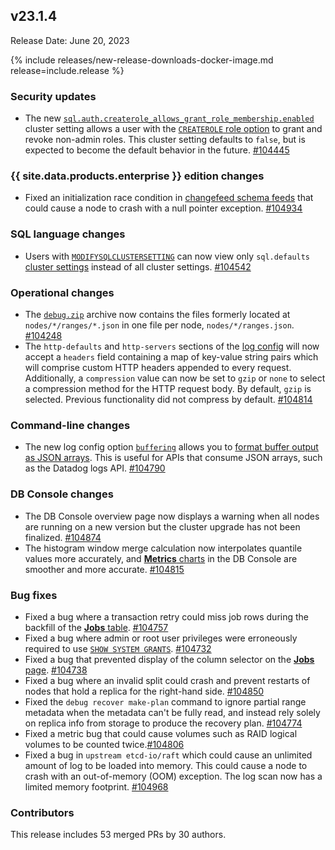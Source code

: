 ## v23.1.4

Release Date: June 20, 2023

{% include releases/new-release-downloads-docker-image.md release=include.release %}

<h3 id="v23-1-4-security-updates">Security updates</h3>

- The new [`sql.auth.createrole_allows_grant_role_membership.enabled`](https://www.cockroachlabs.com/docs/v23.1/cluster-settings#setting-sql-auth-createrole-allows-grant-role-membership-enabled) cluster setting allows a user with the [`CREATEROLE` role option](https://www.cockroachlabs.com/docs/v23.1/create-user#role-options) to grant and revoke non-admin roles. This cluster setting defaults to `false`, but is expected to become the default behavior in the future. [#104445][#104445]

<h3 id="v23-1-4-{{-site.data.products.enterprise-}}-edition-changes">{{ site.data.products.enterprise }} edition changes</h3>

- Fixed an initialization race condition in [changefeed schema feeds](https://www.cockroachlabs.com/docs/v23.1/changefeed-examples) that could cause a node to crash with a null pointer exception. [#104934][#104934]

<h3 id="v23-1-4-sql-language-changes">SQL language changes</h3>

- Users with [`MODIFYSQLCLUSTERSETTING`](https://www.cockroachlabs.com/docs/v23.1/security-reference/authorization#supported-privileges) can now view only `sql.defaults` [cluster settings](https://www.cockroachlabs.com/docs/v23.1/cluster-settings) instead of all cluster settings. [#104542][#104542]

<h3 id="v23-1-4-operational-changes">Operational changes</h3>

- The [`debug.zip`](https://www.cockroachlabs.com/docs/v23.1/cockroach-debug-zip) archive now contains the files formerly located at `nodes/*/ranges/*.json` in one file per node, `nodes/*/ranges.json`. [#104248][#104248]
- The `http-defaults` and `http-servers` sections of the [log config](https://www.cockroachlabs.com/docs/v23.1/configure-logs) will now accept a `headers` field containing a map of key-value string pairs which will comprise custom HTTP headers appended to every request. Additionally, a `compression` value can now be set to `gzip` or `none` to select a compression method for the HTTP request body. By default, `gzip` is selected. Previous functionality did not compress by default. [#104814][#104814]

<h3 id="v23-1-4-command-line-changes">Command-line changes</h3>

- The new log config option [`buffering`](https://www.cockroachlabs.com/docs/v23.1/configure-logs#log-buffering-for-network-sinks) allows you to [format buffer output as JSON arrays](https://www.cockroachlabs.com/docs/v23.1/configure-logs#file-logging-format). This is useful for APIs that consume JSON arrays, such as the Datadog logs API. [#104790][#104790]

<h3 id="v23-1-4-db-console-changes">DB Console changes</h3>

- The DB Console overview page now displays a warning when all nodes are running on a new version but the cluster upgrade has not been finalized. [#104874][#104874]
- The histogram window merge calculation now interpolates quantile values more accurately, and [**Metrics** charts](https://www.cockroachlabs.com/docs/v23.1/ui-overview#metrics) in the DB Console are smoother and more accurate. [#104815][#104815]

<h3 id="v23-1-4-bug-fixes">Bug fixes</h3>

- Fixed a bug where a transaction retry could miss job rows during the backfill of the [**Jobs** table](https://www.cockroachlabs.com/docs/v23.1/ui-jobs-page#jobs-table). [#104757][#104757]
- Fixed a bug where admin or root user privileges were erroneously required to use [`SHOW SYSTEM GRANTS`](https://www.cockroachlabs.com/docs/v23.1/show-system-grants). [#104732][#104732]
- Fixed a bug that prevented display of the column selector on the [**Jobs** page](https://www.cockroachlabs.com/docs/v23.1/ui-jobs-page). [#104738][#104738]
- Fixed a bug where an invalid split could crash and prevent restarts of nodes that hold a replica for the right-hand side. [#104850][#104850]
- Fixed the `debug recover make-plan` command to ignore partial range metadata when the metadata can't be fully read, and instead rely solely on replica info from storage to produce the recovery plan. [#104774][#104774]
- Fixed a metric bug that could cause volumes such as RAID logical volumes to be counted twice.[#104806][#104806]
- Fixed a bug in `upstream etcd-io/raft` which could cause an unlimited amount of log to be loaded into memory. This could cause a node to crash with an out-of-memory (OOM) exception. The log scan now has a limited memory footprint. [#104968][#104968]

<div class="release-note-contributors" markdown="1">

<h3 id="v23-1-4-contributors">Contributors</h3>

This release includes 53 merged PRs by 30 authors.

</div>

[#104248]: https://github.com/cockroachdb/cockroach/pull/104248
[#104445]: https://github.com/cockroachdb/cockroach/pull/104445
[#104542]: https://github.com/cockroachdb/cockroach/pull/104542
[#104732]: https://github.com/cockroachdb/cockroach/pull/104732
[#104738]: https://github.com/cockroachdb/cockroach/pull/104738
[#104757]: https://github.com/cockroachdb/cockroach/pull/104757
[#104774]: https://github.com/cockroachdb/cockroach/pull/104774
[#104790]: https://github.com/cockroachdb/cockroach/pull/104790
[#104806]: https://github.com/cockroachdb/cockroach/pull/104806
[#104814]: https://github.com/cockroachdb/cockroach/pull/104814
[#104815]: https://github.com/cockroachdb/cockroach/pull/104815
[#104819]: https://github.com/cockroachdb/cockroach/pull/104819
[#104850]: https://github.com/cockroachdb/cockroach/pull/104850
[#104874]: https://github.com/cockroachdb/cockroach/pull/104874
[#104934]: https://github.com/cockroachdb/cockroach/pull/104934
[#104968]: https://github.com/cockroachdb/cockroach/pull/104968
